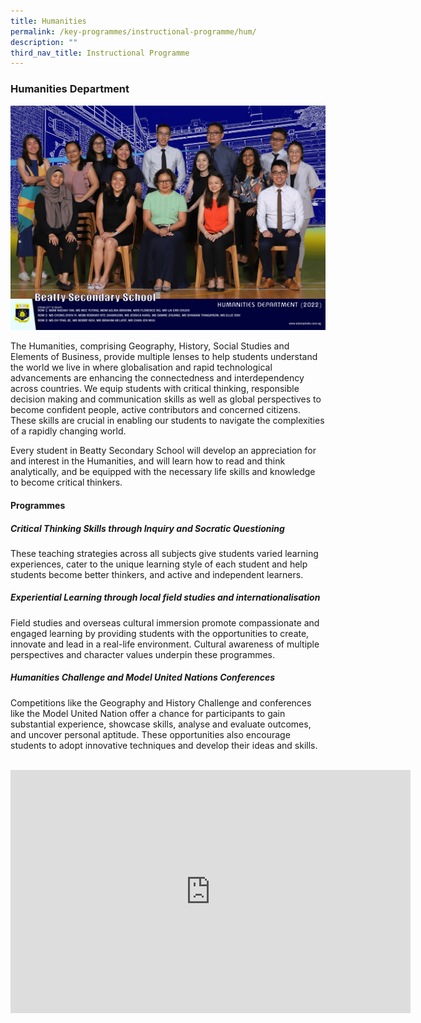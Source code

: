 ```yaml
---
title: Humanities
permalink: /key-programmes/instructional-programme/hum/
description: ""
third_nav_title: Instructional Programme
---
```

### Humanities Department
![](/images/Our%20People/humanities-department-2.png)

The Humanities, comprising Geography, History, Social Studies and Elements of Business, provide multiple lenses to help students understand the world we live in where globalisation and rapid technological advancements are enhancing the connectedness and interdependency across countries. We equip students with critical thinking, responsible decision making and communication skills as well as global perspectives to become confident people, active contributors and concerned citizens. These skills are crucial in enabling our students to navigate the complexities of a rapidly changing world.

Every student in Beatty Secondary School will develop an appreciation for and interest in the Humanities, and will learn how to read and think analytically, and be equipped with the necessary life skills and knowledge to become critical thinkers.

#### **Programmes**

##### **Critical Thinking Skills through Inquiry and Socratic Questioning**

These teaching strategies across all subjects give students varied learning experiences, cater to the unique learning style of each student and help students become better thinkers, and active and independent learners.

##### **Experiential Learning through local field studies and internationalisation**

Field studies and overseas cultural immersion promote compassionate and engaged learning by providing students with the opportunities to create, innovate and lead in a real-life environment. Cultural awareness of multiple perspectives and character values underpin these programmes.

##### **Humanities Challenge and Model United Nations Conferences**

Competitions like the Geography and History Challenge and conferences like the Model United Nation offer a chance for participants to gain substantial experience, showcase skills, analyse and evaluate outcomes, and uncover personal aptitude. These opportunities also encourage students to adopt innovative techniques and develop their ideas and skills.
<br>
<br>

<div align="center"><iframe src="https://docs.google.com/presentation/d/e/2PACX-1vRA_Oh7BD838x7IJQaOkEsPVDJwJ066jCUMphj8A7yQkfNaxXzClfTXKiIOwc61GHm_YZ-EYjvQ4Ts8/embed?start=true&amp;loop=true&amp;delayms=3000" frameborder="0" width="640" height="389" allowfullscreen="true"></iframe></div>